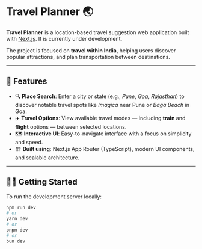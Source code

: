 # Travel Planner 🌏

**Travel Planner** is a location-based travel suggestion web application built with [Next.js](https://nextjs.org). It is currently under development.

The project is focused on **travel within India**, helping users discover popular attractions, and plan transportation between destinations.

---

## 🚀 Features

- 🔍 **Place Search**: Enter a city or state (e.g., *Pune*, *Goa*, *Rajasthan*) to discover notable travel spots like *Imagica* near Pune or *Baga Beach* in Goa.
- ✈️ **Travel Options**: View available travel modes — including **train** and **flight** options — between selected locations.
- 🗺️ **Interactive UI**: Easy-to-navigate interface with a focus on simplicity and speed.
- 🏗️ **Built using**: Next.js App Router (TypeScript), modern UI components, and scalable architecture.

---

## 🧑‍💻 Getting Started

To run the development server locally:

```bash
npm run dev
# or
yarn dev
# or
pnpm dev
# or
bun dev
